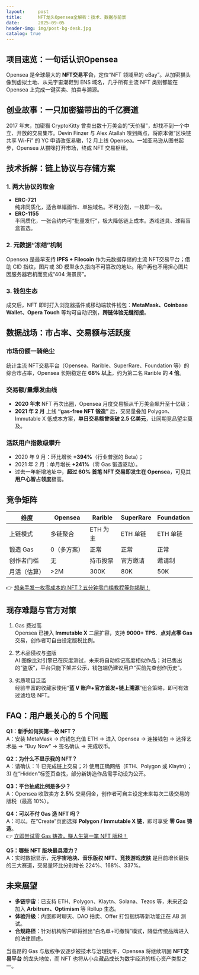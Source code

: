 ```yaml
---
layout:     post
title:      NFT龙头Opensea全解析：技术、数据与前景
date:       2025-09-05
header-img: img/post-bg-desk.jpg
catalog: true
---
```


## 项目速览：一句话认识Opensea
Opensea 是全球最大的 **NFT交易平台**，定位“NFT 领域里的 eBay”。从加密猫头像到虚拟土地、从元宇宙潮鞋到 ENS 域名，几乎所有主流 NFT 类别都能在 Opensea 上完成一键买卖、拍卖与溯源。

## 创业故事：一只加密猫带出的千亿赛道
2017 年末，加密猫 CryptoKitty 曾卖出数十万美金的“天价猫”，却找不到一个中立、开放的交易集市。Devin Finzer 与 Alex Atallah 嗅到痛点，将原本做“区块链共享 Wi-Fi” 的 YC 申请改弦易辙，12 月上线 Opensea。一如亚马逊从图书起步，Opensea 从猫咪打开市场，终成 NFT 交易枢纽。

## 技术拆解：链上协议与存储方案

### 1. 两大协议的取舍
- **ERC-721**  
  纯非同质化，适合单幅画作、单独域名。不可分割，一枚即一枚。
- **ERC-1155**  
  半同质化，一张合约内可“批量发行”，极大降低链上成本。游戏道具、球鞋盲盒首选。

### 2. 元数据“冻结”机制  
Opensea 是最早支持 **IPFS + Filecoin** 作为元数据存储的主流 NFT交易平台；借助 CID 指纹，图片或 3D 模型永久指向不可篡改的地址。用户再也不用担心图片因服务器宕机而变成“404 海景房”。

### 3. 钱包生态  
成交后，NFT 即时打入浏览器插件或移动端软件钱包：**MetaMask、Coinbase Wallet、Opera Touch** 等均可自动识别，**跨链体验无缝衔接**。

## 数据战场：市占率、交易额与活跃度

### 市场份额一骑绝尘
统计主流 NFT交易平台（Opensea、Rarible、SuperRare、Foundation 等）的综合市占率，Opensea 长期稳定在 **68% 以上**，约为第二名 Rarible 的 **4 倍**。

### 交易额/量爆发曲线
- **2020 年末** NFT 再次出圈，Opensea 月度交易额从千万美金飙升至十亿级；  
- **2021 年 2 月** 上线 **“gas-free NFT 锻造”** 后，交易量叠加 Polygon、Immutable X 低成本方案，**单日交易额曾突破 2.5 亿美元**，让同期竞品望尘莫及。

### 活跃用户指数级攀升
- 2020 年 9 月：环比增长 **+394%**（行业普涨的 Beta）；  
- 2021 年 2 月：单月增长 **+241%**（零 Gas 锻造驱动）。  
- 过去一年新增地址中，**超过 60% 首笔 NFT 交易即发生在 Opensea**，可见其**用户心智占领度**极高。

## 竞争矩阵
| 维度 | Opensea | Rarible | SuperRare | Foundation |
| --- | --- | --- | --- | --- |
| 上链模式 | 多链聚合 | ETH 为主 | ETH 单链 | ETH 单链 |
| 锻造 Gas | 0（多方案） | 正常 | 正常 | 正常 |
| 创作者门槛 | 无 | 持币投票 | 官方邀请 | 邀请制 |
| 月活（估算） | >2M | 300K | 80K | 50K |

👉 [想亲手发一枚零成本的 NFT？五分钟零门槛教程等你揭秘！](https://okxdog.com/)

## 现存难题与官方对策

1. Gas 费过高  
   Opensea 已接入 **Immutable X** 二层扩容，支持 **9000+ TPS**、**点对点零 Gas** 交易，创作者可自由设定版税比例。

2. 艺术品侵权与盗版  
   AI 图像比对引擎已在灰度测试，未来将自动标记高度相似作品；对已售出的“盗版”，平台只能下架并公示，钱包端仍建议用户“买前先查创作历史”。

3. 劣质项目泛滥  
   经验丰富的收藏家使用“**蓝 V 账户+官方首发+链上溯源**”组合策略，即可有效过滤垃圾 NFT。

## FAQ：用户最关心的 5 个问题

**Q1：新手如何买第一枚 NFT？**  
A：安装 MetaMask → 向钱包充值 ETH → 进入 Opensea → 连接钱包 → 选择艺术品 → “Buy Now” → 签名确认 → 完成收币。

**Q2：为什么不显示我的 NFT？**  
A：请确认：1) 已完成链上交易；2) 使用正确网络（ETH、Polygon 或 Klaytn）；3) 在“Hidden”标签页查找，部分新铸造作品需手动设为公开。

**Q3：平台抽成比例是多少？**  
A：Opensea 收取卖方 **2.5%** 交易佣金，创作者可自主设定未来每次二级交易的版税（最高 10%）。

**Q4：可以不付 Gas 造 NFT 吗？**  
A：可以。在“Create”页面选择 **Polygon / Immutable X 链**，即可享受 **零 Gas 铸造**。  
👉 [立即尝试零 Gas 铸造，赚人生第一笔 NFT 版税！](https://okxdog.com/)

**Q5：哪些 NFT 版块最具潜力？**  
A：实时数据显示，**元宇宙地块、音乐版权 NFT、竞技游戏皮肤** 是目前增长最快的三大赛道，交易量环比分别增长 224%、168%、337%。

## 未来展望
- **多链宇宙**：已支持 ETH、Polygon、Klaytn、Solana、Tezos 等，未来还会加入 **Arbitrum、Optimism** 等 Rollup 生态。  
- **体验升级**：内嵌即时聊天、DAO 拍卖、Offer 打包捆绑等新功能正在 AB 测试。  
- **合规路径**：针对机构客户即将推出“白名单+可撤销”模式，降低传统品牌进入的法律顾虑。

当高昂的 Gas 与版权争议逐步被技术与治理抚平，Opensea 将继续巩固 **NFT交易平台** 的龙头地位，而 NFT 也将从小众藏品成长为数字经济的核心资产类型之一。